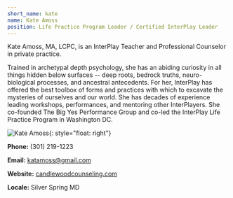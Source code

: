```yaml
---
short_name: kate
name: Kate Amoss
position: Life Practice Program Leader / Certified InterPlay Leader
---
```


Kate Amoss, MA, LCPC, is an InterPlay Teacher and Professional Counselor
in private practice.

Trained in archetypal depth psychology, she has an abiding curiosity in all
things hidden below surfaces -- deep roots, bedrock truths, neuro-biological
processes, and ancestral antecedents. For her, InterPlay has offered the best
toolbox of forms and practices with which to excavate the mysteries of ourselves
and our world.
She has decades of experience leading workshops, performances, and mentoring
other InterPlayers. She co-founded The Big Yes Performance Group and co-led the
InterPlay Life Practice Program in Washington DC.

![Kate Amoss](/assets/images/Kate-Amoss.jpg "Kate Amoss"){: style="float: right"}

**Phone:** (301) 219-1223

**Email:** <katamoss@gmail.com>

**Website:** <a href="https://www.candlewoodcounseling.com/" target="_blank">candlewoodcounseling.com</a>

**Locale:** Silver Spring MD

